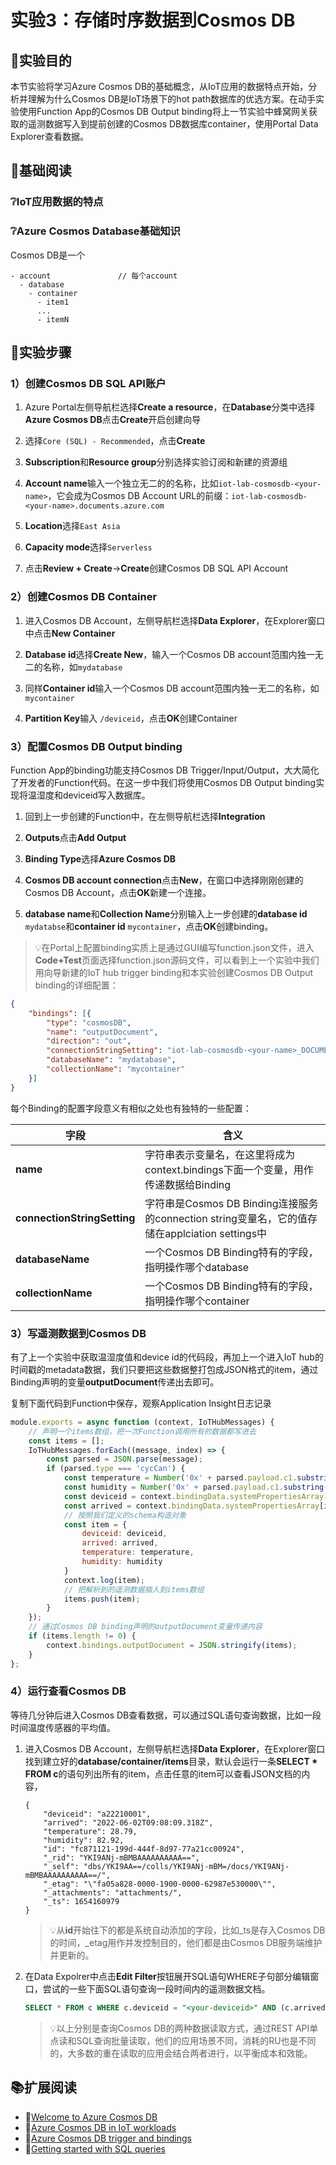 # 实验3：存储时序数据到Cosmos DB

## 🎯实验目的

本节实验将学习Azure Cosmos DB的基础概念，从IoT应用的数据特点开始，分析并理解为什么Cosmos DB是IoT场景下的hot path数据库的优选方案。在动手实验使用Function App的Cosmos DB Output binding将上一节实验中蜂窝网关获取的遥测数据写入到提前创建的Cosmos DB数据库container，使用Portal Data Explorer查看数据。

## 📑基础阅读

### ❔IoT应用数据的特点

### ❔Azure Cosmos Database基础知识

Cosmos DB是一个

```
- account               // 每个account
  - database             
    - container
      - item1
      ...
      - itemN
```

## 🧪实验步骤

### 1）创建Cosmos DB SQL API账户

1. Azure Portal左侧导航栏选择**Create a resource**，在**Database**分类中选择**Azure Cosmos DB**点击**Create**开启创建向导

2. 选择`Core (SQL) - Recommended`，点击**Create**

2. **Subscription**和**Resource group**分别选择实验订阅和新建的资源组

4. **Account name**输入一个独立无二的的名称，比如`iot-lab-cosmosdb-<your-name>`，它会成为Cosmos DB Account URL的前缀：`iot-lab-cosmosdb-<your-name>.documents.azure.com`

5. **Location**选择`East Asia`

5. **Capacity mode**选择`Serverless`

6. 点击**Review + Create**->**Create**创建Cosmos DB SQL API Account

### 2）创建Cosmos DB Container

1. 进入Cosmos DB Account，左侧导航栏选择**Data Explorer**，在Explorer窗口中点击**New Container**

2. **Database id**选择**Create New**，输入一个Cosmos DB account范围内独一无二的名称，如`mydatabase`

3. 同样**Container id**输入一个Cosmos DB account范围内独一无二的名称，如`mycontainer`

4. **Partition Key**输入 `/deviceid`，点击**OK**创建Container

### 3）配置Cosmos DB Output binding

Function App的binding功能支持Cosmos DB Trigger/Input/Output，大大简化了开发者的Function代码。在这一步中我们将使用Cosmos DB Output binding实现将温湿度和deviceid写入数据库。

1. 回到上一步创建的Function中，在左侧导航栏选择**Integration**

2. **Outputs**点击**Add Output**

3. **Binding Type**选择**Azure Cosmos DB**

4. **Cosmos DB account connection**点击**New**，在窗口中选择刚刚创建的Cosmos DB Account，点击**OK**新建一个连接。

5. **database name**和**Collection Name**分别输入上一步创建的**database id** `mydatabse`和**container id** `mycontainer`，点击**OK**创建binding。

> 💡在Portal上配置binding实质上是通过GUI编写function.json文件，进入**Code+Test**页面选择function.json源码文件，可以看到上一个实验中我们用向导新建的IoT hub trigger binding和本实验创建Cosmos DB Output binding的详细配置：

```json
{
    "bindings": [{
        "type": "cosmosDB",
        "name": "outputDocument",
        "direction": "out",
        "connectionStringSetting": "iot-lab-cosmosdb-<your-name>_DOCUMENTDB",
        "databaseName": "mydatabase",
        "collectionName": "mycontainer"
    }]
}
```

每个Binding的配置字段意义有相似之处也有独特的一些配置：

|字段|含义|
|---|---|
|**name**|字符串表示变量名，在这里将成为context.bindings下面一个变量，用作传递数据给Binding |
|**connectionStringSetting**|字符串是Cosmos DB Binding连接服务的connection string变量名，它的值存储在applciation settings中|
|**databaseName**|一个Cosmos DB Binding特有的字段，指明操作哪个database|
|**collectionName**|一个Cosmos DB Binding特有的字段，指明操作哪个container|

### 3）写遥测数据到Cosmos DB

有了上一个实验中获取温湿度值和device id的代码段，再加上一个进入IoT hub的时间戳的metadata数据，我们只要把这些数据整打包成JSON格式的item，通过Binding声明的变量**outputDocument**传递出去即可。

复制下面代码到Function中保存，观察Application Insight日志记录

```javascript
module.exports = async function (context, IoTHubMessages) {
    // 声明一个items数组，把一次Function调用所有的数据都写进去
    const items = [];
    IoTHubMessages.forEach((message, index) => {
        const parsed = JSON.parse(message);
        if (parsed.type === 'cycCan') {
            const temperature = Number('0x' + parsed.payload.c1.substring(6, 10)) * 0.01;
            const humidity = Number('0x' + parsed.payload.c1.substring(10, 14)) * 0.01;
            const deviceid = context.bindingData.systemPropertiesArray[index]["iothub-connection-device-id"];
            const arrived = context.bindingData.systemPropertiesArray[index]["iothub-enqueuedtime"];
            // 按照我们定义的schema构造对象
            const item = {
                deviceid: deviceid,
                arrived: arrived,
                temperature: temperature,
                humidity: humidity
            }
            context.log(item);
            // 把解析到的遥测数据插入到items数组
            items.push(item);
        }
    });
    // 通过Cosmos DB binding声明的outputDocument变量传递内容
    if (items.length != 0) {
        context.bindings.outputDocument = JSON.stringify(items);
    }
};
```

### 4）运行查看Cosmos DB

等待几分钟后进入Cosmos DB查看数据，可以通过SQL语句查询数据，比如一段时间温度传感器的平均值。

1. 进入Cosmos DB Account，左侧导航栏选择**Data Explorer**，在Explorer窗口找到建立好的**database/container/items**目录，默认会运行一条**SELECT * FROM c**的语句列出所有的item，点击任意的item可以查看JSON文档的内容，

    ```
    {
        "deviceid": "a22210001",
        "arrived": "2022-06-02T09:08:09.318Z",
        "temperature": 28.79,
        "humidity": 82.92,
        "id": "fc871121-199d-444f-8d97-77a21cc00924",
        "_rid": "YKI9ANj-mBMBAAAAAAAAAA==",
        "_self": "dbs/YKI9AA==/colls/YKI9ANj-mBM=/docs/YKI9ANj-mBMBAAAAAAAAAA==/",
        "_etag": "\"fa05a828-0000-1900-0000-62987e530000\"",
        "_attachments": "attachments/",
        "_ts": 1654160979
    }
    ```

    > 💡从**id**开始往下的都是系统自动添加的字段，比如_ts是存入Cosmos DB的时间，_etag用作并发控制目的，他们都是由Cosmos DB服务端维护并更新的。

2. 在Data Expolrer中点击**Edit Filter**按钮展开SQL语句WHERE子句部分编辑窗口，尝试的一些下面SQL语句查询一段时间内的遥测数据文档。

    ```sql
    SELECT * FROM c WHERE c.deviceid = "<your-deviceid>" AND (c.arrived between "<start-time>" AND "<end-time>")
    ```

    > 💡以上分别是查询Cosmos DB的两种数据读取方式，通过REST API单点读和SQL查询批量读取，他们的应用场景不同，消耗的RU也是不同的，大多数的重在读取的应用会结合两者进行，以平衡成本和效能。

## 📚扩展阅读

- 🔗[Welcome to Azure Cosmos DB](https://docs.microsoft.com/en-us/azure/cosmos-db/introduction)
- 🔗[Azure Cosmos DB in IoT workloads](https://docs.microsoft.com/en-us/azure/architecture/solution-ideas/articles/iot-using-cosmos-db)
- 🔗[Azure Cosmos DB trigger and bindings](https://docs.microsoft.com/en-us/azure/azure-functions/functions-bindings-cosmosdb-v2?tabs=in-process%2Cfunctionsv2&pivots=programming-language-javascript)
- 🔗[Getting started with SQL queries](https://docs.microsoft.com/en-us/azure/cosmos-db/sql/sql-query-getting-started)